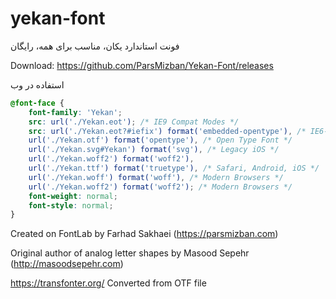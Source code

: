 # yekan-font
فونت استاندارد یکان، مناسب برای همه، رایگان

Download: https://github.com/ParsMizban/Yekan-Font/releases

استفاده در وب

```css
@font-face {
    font-family: 'Yekan';
    src: url('./Yekan.eot'); /* IE9 Compat Modes */
    src: url('./Yekan.eot?#iefix') format('embedded-opentype'), /* IE6-IE8 */
	url('./Yekan.otf') format('opentype'), /* Open Type Font */	
	url('./Yekan.svg#Yekan') format('svg'), /* Legacy iOS */
    url('./Yekan.woff2') format('woff2'),
    url('./Yekan.ttf') format('truetype'), /* Safari, Android, iOS */
    url('./Yekan.woff') format('woff'), /* Modern Browsers */	
    url('./Yekan.woff2') format('woff2'); /* Modern Browsers */    
    font-weight: normal;
    font-style: normal;
}
```

Created on FontLab by Farhad Sakhaei (https://parsmizban.com)

Original author of analog letter shapes by Masood Sepehr (http://masoodsepehr.com)

https://transfonter.org/
Converted from OTF file
